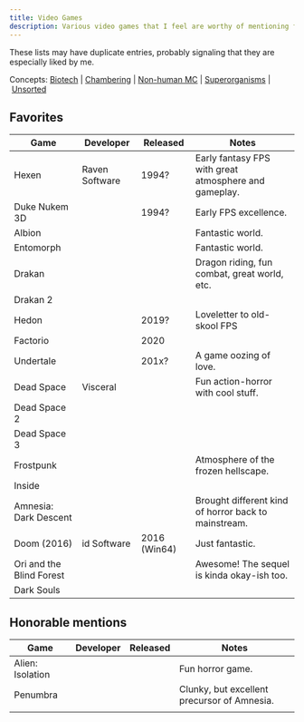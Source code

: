 ```yaml
---
title: Video Games
description: Various video games that I feel are worthy of mentioning for one reason or another.
---
```


These lists may have duplicate entries, probably signaling that they are especially liked by me.

Concepts: [Biotech](Biotech) | [Chambering](Chambering) | [Non-human MC](NonhumanMC) | [Superorganisms](Superorganisms) | [Unsorted](Unsorted)

## Favorites

| Game                     | Developer      | Released     | Notes                                                 |
| ------------------------ | -------------- | ------------ | ----------------------------------------------------- |
| Hexen                    | Raven Software | 1994?        | Early fantasy FPS with great atmosphere and gameplay. |
| Duke Nukem 3D            |                | 1994?        | Early FPS excellence.                                 |
| Albion                   |                |              | Fantastic world.                                      |
| Entomorph                |                |              | Fantastic world.                                      |
| Drakan                   |                |              | Dragon riding, fun combat, great world, etc.          |
| Drakan 2                 |                |              |                                                       |
| Hedon                    |                | 2019?        | Loveletter to old-skool FPS                           |
| Factorio                 |                | 2020         |                                                       |
| Undertale                |                | 201x?        | A game oozing of love.                                |
| Dead Space               | Visceral       |              | Fun action-horror with cool stuff.                    |
| Dead Space 2             |                |              |                                                       |
| Dead Space 3             |                |              |                                                       |
| Frostpunk                |                |              | Atmosphere of the frozen hellscape.                   |
| Inside                   |                |              |                                                       |
| Amnesia: Dark Descent    |                |              | Brought different kind of horror back to mainstream.  |
| Doom (2016)              | id Software    | 2016 (Win64) | Just fantastic.                                       |
| Ori and the Blind Forest |                |              | Awesome! The sequel is kinda okay-ish too.            |
| Dark Souls               |                |              |                                                       |

## Honorable mentions

| Game             | Developer | Released | Notes                                       |
| ---------------- | --------- | -------- | ------------------------------------------- |
| Alien: Isolation |           |          | Fun horror game.                            |
| Penumbra         |           |          | Clunky, but excellent precursor of Amnesia. |
|                  |           |          |                                             |